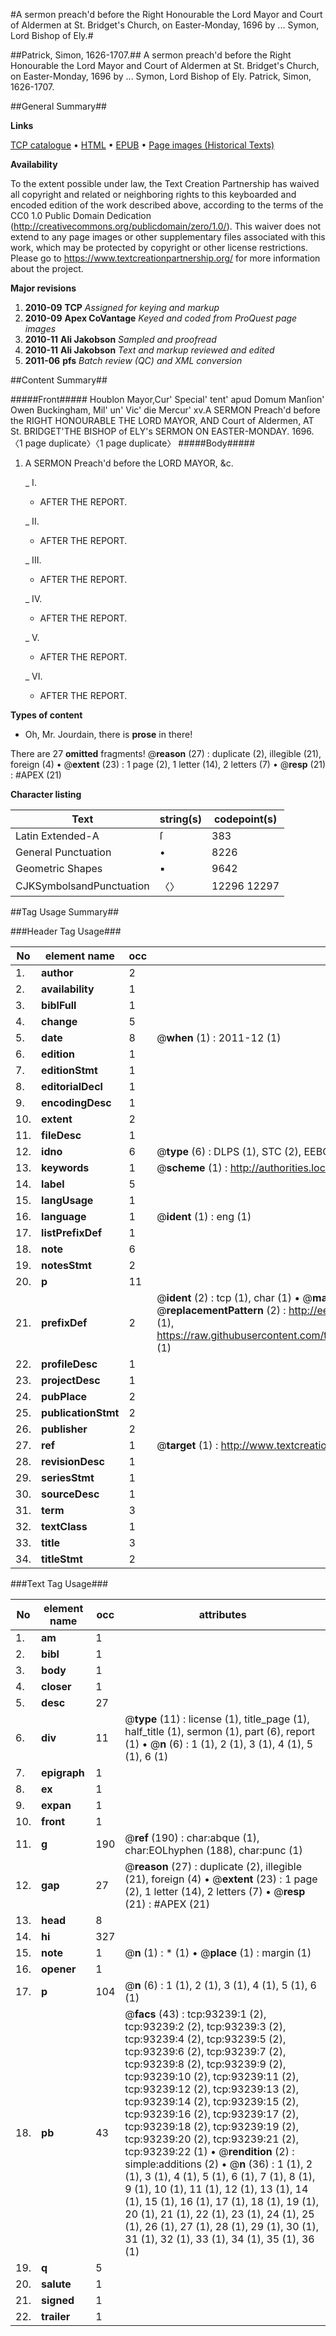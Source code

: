 #A sermon preach'd before the Right Honourable the Lord Mayor and Court of Aldermen at St. Bridget's Church, on Easter-Monday, 1696 by ... Symon, Lord Bishop of Ely.#

##Patrick, Simon, 1626-1707.##
A sermon preach'd before the Right Honourable the Lord Mayor and Court of Aldermen at St. Bridget's Church, on Easter-Monday, 1696 by ... Symon, Lord Bishop of Ely.
Patrick, Simon, 1626-1707.

##General Summary##

**Links**

[TCP catalogue](http://www.ota.ox.ac.uk/tcp/)  • 
[HTML](http://tei.it.ox.ac.uk/tcp/Texts-HTML/free/A56/A56706.html)  • 
[EPUB](http://tei.it.ox.ac.uk/tcp/Texts-EPUB/free/A56/A56706.epub) • 
[Page images (Historical Texts)](https://historicaltexts.jisc.ac.uk/eebo-12745151e)

**Availability**

To the extent possible under law, the Text Creation Partnership has waived all copyright and related or neighboring rights to this keyboarded and encoded edition of the work described above, according to the terms of the CC0 1.0 Public Domain Dedication (http://creativecommons.org/publicdomain/zero/1.0/). This waiver does not extend to any page images or other supplementary files associated with this work, which may be protected by copyright or other license restrictions. Please go to https://www.textcreationpartnership.org/ for more information about the project.

**Major revisions**

1. __2010-09__ __TCP__ *Assigned for keying and markup*
1. __2010-09__ __Apex CoVantage__ *Keyed and coded from ProQuest page images*
1. __2010-11__ __Ali Jakobson__ *Sampled and proofread*
1. __2010-11__ __Ali Jakobson__ *Text and markup reviewed and edited*
1. __2011-06__ __pfs__ *Batch review (QC) and XML conversion*

##Content Summary##

#####Front#####
Houblon Mayor,Cur' Special' tent' apud Domum Manſion' Owen Buckingham, Mil' un' Vic' die Mercur' xv.A SERMON Preach'd before the RIGHT HONOURABLE THE LORD MAYOR, AND Court of Aldermen, AT St. BRIDGET'THE BISHOP of ELY's SERMON ON EASTER-MONDAY. 1696.〈1 page duplicate〉〈1 page duplicate〉
#####Body#####

1. A SERMON Preach'd before the LORD MAYOR, &c.

    _ I.

      * AFTER THE REPORT.

    _ II.

      * AFTER THE REPORT.

    _ III.

      * AFTER THE REPORT.

    _ IV.

      * AFTER THE REPORT.

    _ V.

      * AFTER THE REPORT.

    _ VI.

      * AFTER THE REPORT.

**Types of content**

  * Oh, Mr. Jourdain, there is **prose** in there!

There are 27 **omitted** fragments! 
 @__reason__ (27) : duplicate (2), illegible (21), foreign (4)  •  @__extent__ (23) : 1 page (2), 1 letter (14), 2 letters (7)  •  @__resp__ (21) : #APEX (21)

**Character listing**


|Text|string(s)|codepoint(s)|
|---|---|---|
|Latin Extended-A|ſ|383|
|General Punctuation|•|8226|
|Geometric Shapes|▪|9642|
|CJKSymbolsandPunctuation|〈〉|12296 12297|

##Tag Usage Summary##

###Header Tag Usage###

|No|element name|occ|attributes|
|---|---|---|---|
|1.|__author__|2||
|2.|__availability__|1||
|3.|__biblFull__|1||
|4.|__change__|5||
|5.|__date__|8| @__when__ (1) : 2011-12 (1)|
|6.|__edition__|1||
|7.|__editionStmt__|1||
|8.|__editorialDecl__|1||
|9.|__encodingDesc__|1||
|10.|__extent__|2||
|11.|__fileDesc__|1||
|12.|__idno__|6| @__type__ (6) : DLPS (1), STC (2), EEBO-CITATION (1), OCLC (1), VID (1)|
|13.|__keywords__|1| @__scheme__ (1) : http://authorities.loc.gov/ (1)|
|14.|__label__|5||
|15.|__langUsage__|1||
|16.|__language__|1| @__ident__ (1) : eng (1)|
|17.|__listPrefixDef__|1||
|18.|__note__|6||
|19.|__notesStmt__|2||
|20.|__p__|11||
|21.|__prefixDef__|2| @__ident__ (2) : tcp (1), char (1)  •  @__matchPattern__ (2) : ([0-9\-]+):([0-9IVX]+) (1), (.+) (1)  •  @__replacementPattern__ (2) : http://eebo.chadwyck.com/downloadtiff?vid=$1&page=$2 (1), https://raw.githubusercontent.com/textcreationpartnership/Texts/master/tcpchars.xml#$1 (1)|
|22.|__profileDesc__|1||
|23.|__projectDesc__|1||
|24.|__pubPlace__|2||
|25.|__publicationStmt__|2||
|26.|__publisher__|2||
|27.|__ref__|1| @__target__ (1) : http://www.textcreationpartnership.org/docs/. (1)|
|28.|__revisionDesc__|1||
|29.|__seriesStmt__|1||
|30.|__sourceDesc__|1||
|31.|__term__|3||
|32.|__textClass__|1||
|33.|__title__|3||
|34.|__titleStmt__|2||


###Text Tag Usage###

|No|element name|occ|attributes|
|---|---|---|---|
|1.|__am__|1||
|2.|__bibl__|1||
|3.|__body__|1||
|4.|__closer__|1||
|5.|__desc__|27||
|6.|__div__|11| @__type__ (11) : license (1), title_page (1), half_title (1), sermon (1), part (6), report (1)  •  @__n__ (6) : 1 (1), 2 (1), 3 (1), 4 (1), 5 (1), 6 (1)|
|7.|__epigraph__|1||
|8.|__ex__|1||
|9.|__expan__|1||
|10.|__front__|1||
|11.|__g__|190| @__ref__ (190) : char:abque (1), char:EOLhyphen (188), char:punc (1)|
|12.|__gap__|27| @__reason__ (27) : duplicate (2), illegible (21), foreign (4)  •  @__extent__ (23) : 1 page (2), 1 letter (14), 2 letters (7)  •  @__resp__ (21) : #APEX (21)|
|13.|__head__|8||
|14.|__hi__|327||
|15.|__note__|1| @__n__ (1) : * (1)  •  @__place__ (1) : margin (1)|
|16.|__opener__|1||
|17.|__p__|104| @__n__ (6) : 1 (1), 2 (1), 3 (1), 4 (1), 5 (1), 6 (1)|
|18.|__pb__|43| @__facs__ (43) : tcp:93239:1 (2), tcp:93239:2 (2), tcp:93239:3 (2), tcp:93239:4 (2), tcp:93239:5 (2), tcp:93239:6 (2), tcp:93239:7 (2), tcp:93239:8 (2), tcp:93239:9 (2), tcp:93239:10 (2), tcp:93239:11 (2), tcp:93239:12 (2), tcp:93239:13 (2), tcp:93239:14 (2), tcp:93239:15 (2), tcp:93239:16 (2), tcp:93239:17 (2), tcp:93239:18 (2), tcp:93239:19 (2), tcp:93239:20 (2), tcp:93239:21 (2), tcp:93239:22 (1)  •  @__rendition__ (2) : simple:additions (2)  •  @__n__ (36) : 1 (1), 2 (1), 3 (1), 4 (1), 5 (1), 6 (1), 7 (1), 8 (1), 9 (1), 10 (1), 11 (1), 12 (1), 13 (1), 14 (1), 15 (1), 16 (1), 17 (1), 18 (1), 19 (1), 20 (1), 21 (1), 22 (1), 23 (1), 24 (1), 25 (1), 26 (1), 27 (1), 28 (1), 29 (1), 30 (1), 31 (1), 32 (1), 33 (1), 34 (1), 35 (1), 36 (1)|
|19.|__q__|5||
|20.|__salute__|1||
|21.|__signed__|1||
|22.|__trailer__|1||
